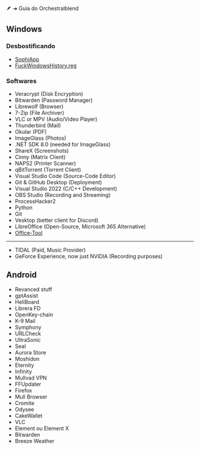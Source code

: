  🪶 ➜ Guia do Orchestralblend

## Windows

### Desbostificando
- [SophiApp](https://github.com/Sophia-Community/SophiApp)
- [FuckWindowsHistory.reg](https://gist.github.com/orchestralblend/38b024d42f22b2f13b6525a273f498b5)

### Softwares
- Veracrypt (Disk Encryption)
- Bitwarden (Password Manager)
- Librewolf (Browser)
- 7-Zip (File Archiver)
- VLC or MPV (Audio/Video Player)
- Thunderbird (Mail)
- Okular (PDF)
- ImageGlass (Photos)
- .NET SDK 8.0 (needed for ImageGlass)
- ShareX (Screenshots)
- Cinny (Matrix Client)
- NAPS2 (Printer Scanner)
- qBitTorrent (Torrent Client)
- Visual Studio Code (Source-Code Editor)
- Git & GitHub Desktop (Deployment)
- Visual Studio 2022 (C/C++ Development)
- OBS Studio (Recording and Streaming)
- ProcessHacker2
- Python
- Git
- Vesktop (better client for Discord)
- LibreOffice (Open-Source, Microsoft 365 Alternative)
- [Office-Tool](https://github.com/YerongAI/Office-Tool/releases/)

---

- TIDAL (Paid, Music Provider)
- GeForce Experience, now just NVIDIA (Recording purposes)

## Android

- Revanced stuff
- gptAssist
- HeliBoard
- Librera FD
- OpenKey-chain
- K-9 Mail
- Symphony
- URLCheck
- UltraSonic
- Seal
- Aurora Store
- Moshidon
- Eternity
- Infinity
- Mullvad VPN
- FFUpdater
- Firefox
- Mull Browser
- Cromite
- Odysee
- CakeWallet
- VLC
- Element ou Element X
- Bitwarden
- Breeze Weather
